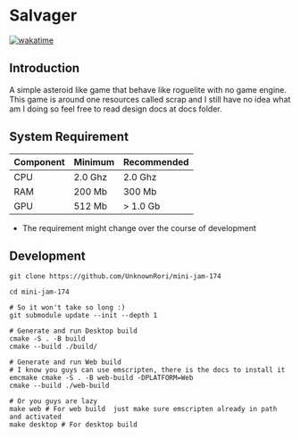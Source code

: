 # Salvager

[![wakatime](https://wakatime.com/badge/user/e275a842-1705-4715-9242-5689878be743/project/9831d43b-79e5-4e7b-bfa2-5addb7d04484.svg)](https://wakatime.com/badge/user/e275a842-1705-4715-9242-5689878be743/project/9831d43b-79e5-4e7b-bfa2-5addb7d04484)

## Introduction

A simple asteroid like game that behave like roguelite with no game engine.
This game is around one resources called scrap and I still have no idea what am I doing
so feel free to read design docs at docs folder.

## System Requirement

| Component |   Minimum  | Recommended |
|-----------|------------|-------------|
|    CPU    |   2.0 Ghz  |   2.0 Ghz   |
|    RAM    |   200 Mb   |   300 Mb    |
|    GPU    |   512 Mb   |  > 1.0 Gb   |

* The requirement might change over the course of development

## Development

```
git clone https://github.com/UnknownRori/mini-jam-174

cd mini-jam-174

# So it won't take so long :)
git submodule update --init --depth 1

# Generate and run Desktop build
cmake -S . -B build
cmake --build ./build/

# Generate and run Web build
# I know you guys can use emscripten, there is the docs to install it
emcmake cmake -S . -B web-build -DPLATFORM=Web
cmake --build ./web-build

# Or you guys are lazy
make web # For web build  just make sure emscripten already in path and activated
make desktop # For desktop build
```
